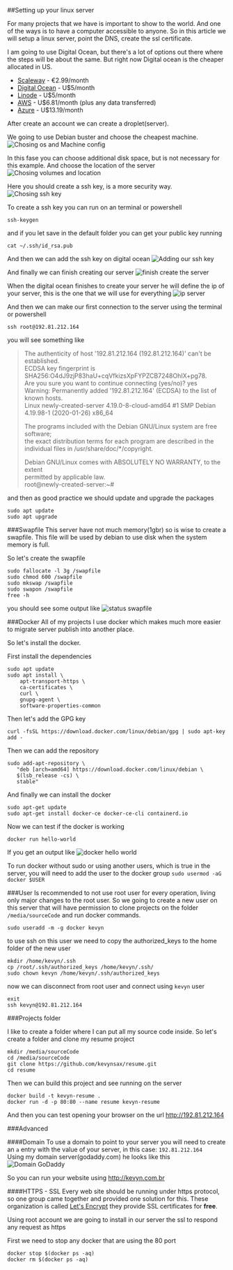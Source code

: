 ##Setting up your linux server

For many projects that we have is important to show to the world.
And one of the ways is to have a computer accessible to anyone.
So in this article we will setup a linux server, point the DNS, create the ssl certificate.

I am going to use Digital Ocean, but there's a lot of options out there where the steps will be about the same.
But right now Digital ocean is the cheaper allocated in US. 

- [Scaleway](https://www.scaleway.com/en/pricing/) - €2.99/month
- [Digital Ocean](https://www.digitalocean.com/pricing/) - U$5/month 
- [Linode](https://www.linode.com/products/nanodes/) - U$5/month
- [AWS](https://calculator.aws/#/estimate?id=6e7652e1811bc1faa27a78ed0ed56e373b9ee584) - U$6.81/month (plus any data transferred)
- [Azure](https://azure.com/e/df92e2fa5e5c48de9f29fdde5afbed9d) - U$13.19/month

After create an account we can create a droplet(server).

We going to use Debian buster and choose the cheapest machine.
![Chosing os and Machine config](https://kevyn.com.br/links/setting-up-server/os-and-price.png)

In this fase you can choose additional disk space, but is not necessary for this example. And choose the location of the server
![Chosing volumes and location](https://kevyn.com.br/links/setting-up-server/volume-and-location.png)

Here you should create a ssh key, is a more security way.
![Chosing ssh key](https://kevyn.com.br/links/setting-up-server/ssh-key.png)

To create a ssh key you can run on an terminal or powershell
```
ssh-keygen
```
and if you let save in the default folder you can get your public key running
```
cat ~/.ssh/id_rsa.pub
```

And then we can add the ssh key on digital ocean 
![Adding our ssh key](https://kevyn.com.br/links/setting-up-server/adding-ssh-key.png)

And finally we can finish creating our server
![finish create the server](https://kevyn.com.br/links/setting-up-server/finish-creating-server.png)

When the digital ocean finishes to create your server he will define the ip of your server, this is the one that we will use for everything
![ip server](https://kevyn.com.br/links/setting-up-server/ip-our-server.png)

And then we can make our first connection to the server using the terminal or powershell
```
ssh root@192.81.212.164
```
you will see something like<br/>
>The authenticity of host '192.81.212.164 (192.81.212.164)' can't be established.<br/>
ECDSA key fingerprint is SHA256:O4dJ9zjP83haU+cqVfkizsXpFYPZCB7248OhIX+pg78.<br/>
Are you sure you want to continue connecting (yes/no)? yes<br/>
Warning: Permanently added '192.81.212.164' (ECDSA) to the list of known hosts.<br/>
Linux newly-created-server 4.19.0-8-cloud-amd64 #1 SMP Debian 4.19.98-1 (2020-01-26) x86_64<br/>
>
>The programs included with the Debian GNU/Linux system are free software;<br/>
the exact distribution terms for each program are described in the<br/>
individual files in /usr/share/doc/*/copyright.<br/>
>
>Debian GNU/Linux comes with ABSOLUTELY NO WARRANTY, to the extent<br/>
permitted by applicable law.<br/>
root@newly-created-server:~# <br/>

and then as good practice we should update and upgrade the packages
```
sudo apt update
sudo apt upgrade
```

###Swapfile
This server have not much memory(1gbr) so is wise to create a swapfile.
This file will be used by debian to use disk when the system memory is full.

So let's create the swapfile
```
sudo fallocate -l 3g /swapfile
sudo chmod 600 /swapfile
sudo mkswap /swapfile
sudo swapon /swapfile
free -h
```
 
you should see some output like
![status swapfile](https://kevyn.com.br/links/setting-up-server/make-swapfile.png)
 
###Docker
All of my projects I use docker which makes much more easier to migrate server publish into another place. 

So let's install the docker.

First install the dependencies
```
sudo apt update
sudo apt install \
    apt-transport-https \
    ca-certificates \
    curl \
    gnupg-agent \
    software-properties-common
```
Then let's add the GPG key
```
curl -fsSL https://download.docker.com/linux/debian/gpg | sudo apt-key add -
```
Then we can add the repository
```
sudo add-apt-repository \
   "deb [arch=amd64] https://download.docker.com/linux/debian \
   $(lsb_release -cs) \
   stable"
```
And finally we can install the docker
```
sudo apt-get update
sudo apt-get install docker-ce docker-ce-cli containerd.io
```

Now we can test if the docker is working
```
docker run hello-world
```
If you get an output like
![docker hello world](https://kevyn.com.br/links/setting-up-server/hello-world-docker.png)

To run docker without sudo or using another users, which is true in the server, you will need to add the user to the docker group
`sudo usermod -aG docker $USER `

###User
Is recommended to not use root user for every operation, living only major changes to the root user.
So we going to create a new user on this server that will have permission to clone projects on the folder `/media/sourceCode` and run docker commands.

```
sudo useradd -m -g docker kevyn
```

to use ssh on this user we need to copy the authorized_keys to the home folder of the new user
```
mkdir /home/kevyn/.ssh
cp /root/.ssh/authorized_keys /home/kevyn/.ssh/
sudo chown kevyn /home/kevyn/.ssh/authorized_keys
```

now we can disconnect from root user and connect using `kevyn` user
```
exit
ssh kevyn@192.81.212.164
```

###Projects folder

I like to create a folder where I can put all my source code inside.
So let's create a folder and clone my resume project
```
mkdir /media/sourceCode
cd /media/sourceCode
git clone https://github.com/kevynsax/resume.git 
cd resume
```

Then we can build this project and see running on the server
```
docker build -t kevyn-resume .
docker run -d -p 80:80 --name resume kevyn-resume
```
And then you can test opening your browser on the url http://192.81.212.164


###Advanced

####Domain
To use a domain to point to your server you will need to create an `a` entry with the value of your server, in this case: `192.81.212.164`<br/>
Using my domain server(godaddy.com) he looks like this
![Domain GoDaddy](https://kevyn.com.br/links/setting-up-server/domain.png)

So you can run your website using http://kevyn.com.br

####HTTPS - SSL
Every web site should be running under https protocol, so one group came together and provided one solution for this.
These organization is called [Let's Encrypt](https://letsencrypt.org) they provide SSL certificates for **free**.

Using root account we are going to install in our server the ssl to respond any request as https

First we need to stop any docker that are using the 80 port
```
docker stop $(docker ps -aq)
docker rm $(docker ps -aq)
```

 